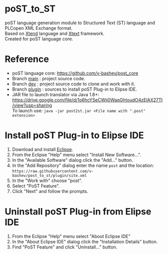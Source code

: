 # poST_to_ST
poST language generation module to Structured Text (ST) language and PLCopen XML Exchange format.\
Based on [Xtend](https://www.eclipse.org/xtend/) language and [Xtext](https://www.eclipse.org/Xtext/) framework.\
Created for poST language core.

# Reference
- poST language core: https://github.com/v-bashev/post_core
- Branch [main](https://github.com/v-bashev/post_to_st/tree/main) : project source code.
- Branch [dev](https://github.com/v-bashev/post_to_st/tree/dev) : project source code to clone and work with it.
- Branch [plugin](https://github.com/v-bashev/post_to_st/tree/plugin) : sources to install poST Plug-in to Elipse IDE.
- JAR file to launch translator via Java 1.8+:\
  https://drive.google.com/file/d/1o6hcYSeCWji0WaqGhtoudO4zElAX27TI/view?usp=sharing \
  To launch use: `java -jar post2st.jar <File name with ".post" extension>`

# Install poST Plug-in to Elipse IDE
1. Download and install [Eclipse](https://eclipse.org/downloads/).
2. From the Eclipse "Help" menu select "Install New Software...".
3. In the "Available Software" dialog click the "Add..." button.
4. In the "Add Repository" dialog enter the name `post` and the location:\
   `https://raw.githubusercontent.com/v-bashev/post_to_st/plugin/site.xml`
5. In the "Work with" choose "post".
6. Select "PoST Feature".
7. Click "Next" and follow the prompts.

# Uninstall poST Plug-in from Elipse IDE
1. From the Eclipse "Help" menu select "About Eclipse IDE"
2. In the "About Eclipse IDE" dialog click the "Installation Details" button.
3. Find "PoST Feature" and click "Uninstall..." button.
